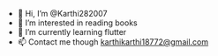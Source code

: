 - 👋 Hi, I’m @Karthi282007
- 👀 I’m interested in reading books 
- 🌱 I’m currently learning flutter
- 📫 Contact me though karthikarthi18772@gmail.com
  

<!---
Karthi282007/Karthi282007 is a ✨ special ✨ repository because its `README.md` (this file) appears on your GitHub profile.
You can click the Preview link to take a look at your changes.
--->
